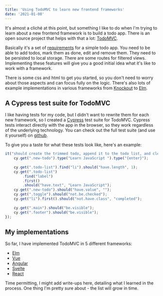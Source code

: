```yaml
---
title: 'Using TodoMVC to learn new frontend frameworks'
date: '2021-01-08'
---
```


It's almost a cliché at this point, but something I like to do when I'm trying to learn about a new frontend framework is to build a todo app. There is an open source project that helps with that a lot: [TodoMVC](http://todomvc.com/).

Basically it's a set of [requirements](https://github.com/tastejs/todomvc/blob/master/app-spec.md) for a simple todo app. You need to be able to add todos, mark them as done, edit and remove them. They need to be persisted to local storage. There are some routes for filtered views. Implementing these features will give you a good initial idea what it's like to work with a framework.

There is some css and html to get you started, so you don't need to worry about those aspects and can focus fully on the logic. There's also lots of example implementations in various frameworks from [Knockout](http://todomvc.com/examples/knockoutjs) to [Elm](http://todomvc.com/examples/elm).

## A Cypress test suite for TodoMVC

I like having tests for my code, but I didn't want to rewrite them for each new framework, so I created a [Cypress](https://www.cypress.io/) test suite for TodoMVC. Cypress tests interact directly with the app in the browser, so they work regardless of the underlying technology. You can check out the full test suite (and use it yourself) on [github](https://github.com/simonpweller/todomvc-tests).

To give you a taste for what these tests look like, here's an example:
```javascript
it("should create the trimmed todo, append it to the todo list, and clear the input when Enter is pressed", () => {
    cy.get(".new-todo").type("Learn JavaScript ").type("{enter}");
    
    cy.get(".todo-list").find("li").should("have.length", 1);
    cy.get(".todo-list")
        .find("label")
        .first()
        .should("have.text", "Learn JavaScript");
    cy.get(".new-todo").should("have.value", "");
    cy.get(".toggle").should("not.be.checked");
    cy.get("li").first().should("not.have.class", "completed");
    
    cy.get(".main").should("be.visible");
    cy.get(".footer").should("be.visible");
});
```

## My implementations

So far, I have implemented TodoMVC in 5 different frameworks:
- [Elm](https://github.com/simonpweller/todomvc-elm)
- [Vue](https://github.com/simonpweller/todomvc-vue)
- [Angular](https://github.com/simonpweller/todomvc-angular)
- [Svelte](https://github.com/simonpweller/todomvc-svelte)
- [React](https://github.com/simonpweller/todomvc-react)

Time permitting, I might add write-ups here, detailing what I learned in the process. One thing I'm pretty sure about - the list will grow in time.